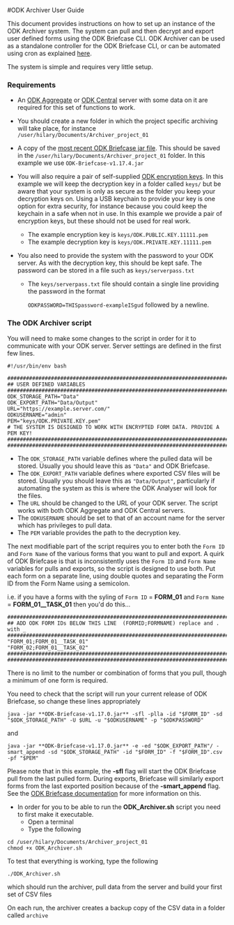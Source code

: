 #ODK Archiver User Guide

This document provides instructions on how to set up an instance of the ODK Archiver system. The system can pull and then decrypt and export user defined forms using the ODK Briefcase CLI. ODK Archiver can be used as a standalone controller for the ODK Briefcase CLI, or can be automated using cron as explained [here](../03_crontabs/README.md).

The system is simple and requires very little setup. 


### Requirements

* An [ODK Aggregate](https://github.com/getodk/aggregate) or [ODK Central](https://github.com/getodk/central) server with some data on it are required for this set of functions to work.
* You should create a new folder in which the project specific archiving will take place, for instance `/user/hilary/Documents/Archiver_project_01`
* A copy of the [most recent ODK Briefcase jar file](https://github.com/getodk/briefcase/releases/latest). This should be saved in the `/user/hilary/Documents/Archiver_project_01` folder. In this example we use `ODK-Briefcase-v1.17.4.jar`
* You will also require a pair of self-supplied [ODK encryption keys](https://docs.getodk.org/encrypted-forms/#id1). In this example we will keep the decryption key in a folder called `keys/` but be aware that your system is only as secure as the folder you keep your decryption keys on. Using a USB keychain to provide your key is one option for extra security, for instance because you could keep the keychain in a safe when not in use. In this example we provide a pair of encryption keys, but these should not be used for real work.

	* The example encryption key is `keys/ODK.PUBLIC.KEY.11111.pem`   
	* The example decryption key is `keys/ODK.PRIVATE.KEY.11111.pem` 

* You also need to provide the system with the password to your ODK server. As with the decryption key, this should be kept safe. The password can be stored in a file such as `keys/serverpass.txt`

	* The `keys/serverpass.txt` file should contain a single line providing the password in the format

		`ODKPASSWORD=THISpassword-exampleISgud` followed by a newline.


### The ODK Archiver script

You will need to make some changes to the script in order for it to communicate with your ODK server. Server settings are defined in the first few lines.

```
#!/usr/bin/env bash

#########################################################################################
## USER DEFINED VARIABLES
#########################################################################################
ODK_STORAGE_PATH="Data"
ODK_EXPORT_PATH="Data/Output"
URL="https://example.server.com/"
ODKUSERNAME="admin"
PEM="keys/ODK.PRIVATE.KEY.pem"
# THE SYSTEM IS DESIGNED TO WORK WITH ENCRYPTED FORM DATA. PROVIDE A PEM KEY!
########################################################################################
#########################################################################################
```
* The `ODK_STORAGE_PATH` variable defines where the pulled data will be stored. Usually you should leave this as `"Data"` and ODK Briefcase.
* The `ODK_EXPORT_PATH` variable defines where exported CSV files will be stored. Usually you should leave this as `"Data/Output"`, particularly if automating the system as this is where the ODK Analyser will look for the files.
* The `URL` should be changed to the URL of your ODK server. The script works with both ODK Aggregate and ODK Central servers.
* The `ODKUSERNAME` should be set to that of an account name for the server which has privileges to pull data.
* The `PEM` variable provides the path to the decryption key.



The next modifiable part of the script requires you to enter both the `Form ID` and `Form Name` of the various forms that you want to pull and export. A quirk of ODK Briefcase is that is inconsistently uses the `Form ID` and `Form Name` variables for pulls and exports, so the script is designed to use both. Put each form on a separate line, using double quotes and separating the Form ID from the Form Name using a semicolon.

i.e. if you have a forms with the syling of `Form ID` = **FORM_01** and `Form Name` = **FORM_01__TASK_01** then you'd do this...

```
#########################################################################################
## ADD ODK FORM IDs BELOW THIS LINE  (FORMID;FORMNAME) replace and . with _
#########################################################################################
"FORM_01;FORM_01__TASK_01"
"FORM_02;FORM_01__TASK_02"
#########################################################################################
#########################################################################################
```
There is no limit to the number or combination of forms that you pull, though a minimum of one form is required. 


You need to check that the script will run your current release of ODK Briefcase, so change these lines appropriately

```
java -jar **ODK-Briefcase-v1.17.0.jar** -sfl -plla -id "$FORM_ID" -sd "$ODK_STORAGE_PATH" -U $URL -u "$ODKUSERNAME" -p "$ODKPASSWORD"
```

and 

```
java -jar **ODK-Briefcase-v1.17.0.jar** -e -ed "$ODK_EXPORT_PATH"/ -smart_append -sd "$ODK_STORAGE_PATH" -id "$FORM_ID" -f "$FORM_ID".csv -pf "$PEM"
```
					
Please note that in this example, the **-sfl** flag will start the ODK Briefcase pull from the last pulled form. During exports, Briefcase will similarly export forms from the last exported position because of the **-smart_append** flag. See the [ODK Briefcase documentation](https://docs.getodk.org/aggregate-data-access/?highlight=command%20line%20interface) for more information on this. 


* In order for you to be able to run the **ODK_Archiver.sh** script you need to first make it executable. 
	* Open a terminal
	* Type the following

```
cd /user/hilary/Documents/Archiver_project_01
chmod +x ODK_Archiver.sh
```

To test that everything is working, type the following

```
./ODK_Archiver.sh
```
which should run the archiver, pull data from the server and build your first set of CSV files

On each run, the archiver creates a backup copy of the CSV data in a folder called `archive`



 



